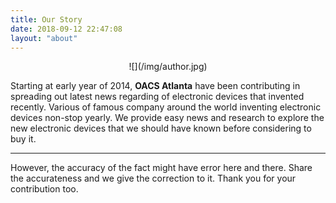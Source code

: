 ```yaml
---
title: Our Story
date: 2018-09-12 22:47:08
layout: "about"
---
```


<center>
![](/img/author.jpg)
</center>

Starting at early year of 2014, **OACS Atlanta** have been contributing in spreading out latest news regarding of electronic devices that invented recently. Various of famous company around the world inventing electronic devices non-stop yearly. We provide easy news and research to explore the new electronic devices that we should have known before considering to buy it.

----

However, the accuracy of the fact might have error here and there. Share the accurateness and we give the correction to it. Thank you for your contribution too.
